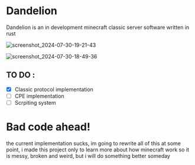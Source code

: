 
# Dandelion

Dandelion is an in development minecraft classic server software written in rust

![screenshot_2024-07-30-19-21-43](https://github.com/user-attachments/assets/e194671f-4787-4706-b3ba-bd4f8ccf7382)

![screenshot_2024-07-30-18-49-36](https://github.com/user-attachments/assets/dbb5fd85-de15-4fae-b678-b67d6bd2b3b4)

## TO DO :
- [X]  Classic protocol implementation
- [ ]  CPE implementation
- [ ]  Scrpiting system

# Bad code ahead!

the current implementation sucks, im going to rewrite all of this at some point, i made this project only to learn more about how minecraft work so it is messy, broken and weird, but i will do something better someday
